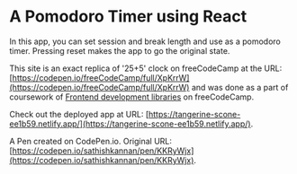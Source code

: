 # A Pomodoro Timer using React 

In this app, you can set session and break length and use as a pomodoro timer. Pressing reset makes the app to go the original state. 

This site is an exact replica of '25+5' clock on freeCodeCamp at the URL: [https://codepen.io/freeCodeCamp/full/XpKrrW](https://codepen.io/freeCodeCamp/full/XpKrrW) and was done as a part of coursework of [Frontend development libraries](https://www.freecodecamp.org/learn/front-end-development-libraries) on freeCodeCamp.

Check out the deployed app at URL: [https://tangerine-scone-ee1b59.netlify.app/](https://tangerine-scone-ee1b59.netlify.app/).

A Pen created on CodePen.io. Original URL: [https://codepen.io/sathishkannan/pen/KKRyWjx](https://codepen.io/sathishkannan/pen/KKRyWjx).

